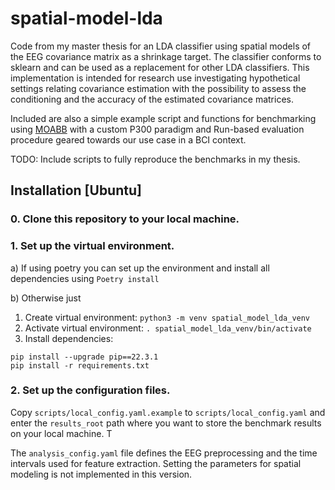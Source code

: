 # spatial-model-lda
Code from my master thesis for an LDA classifier using spatial models of the EEG covariance matrix as a shrinkage target. The classifier conforms to sklearn and can be used as a replacement for other LDA classifiers. This implementation is intended for research use investigating hypothetical settings relating covariance estimation with the possibility to assess the conditioning and the accuracy of the estimated covariance matrices.

Included are also a simple example script and functions for benchmarking using [MOABB](https://github.com/NeuroTechX/moabb) with a custom P300 paradigm and Run-based evaluation procedure geared towards our use case in a BCI context.

TODO: Include scripts to fully reproduce the benchmarks in my thesis.  

## Installation [Ubuntu]

### 0. Clone this repository to your local machine.

### 1. Set up the virtual environment.
 a) If using poetry you can set up the environment and install all dependencies using `Poetry install`
 
 b)  Otherwise just 
  1. Create virtual environment: `python3 -m venv spatial_model_lda_venv`
  2. Activate virtual environment: `. spatial_model_lda_venv/bin/activate`
  3. Install dependencies: 
  ```
  pip install --upgrade pip==22.3.1 
  pip install -r requirements.txt
   ```
### 2. Set up the configuration files.
 Copy `scripts/local_config.yaml.example` to `scripts/local_config.yaml` and enter the `results_root` path where you want to store the benchmark results on your local machine. T

The `analysis_config.yaml` file defines the EEG preprocessing and the time intervals used for feature extraction. Setting the parameters for spatial modeling is not implemented in this version.


